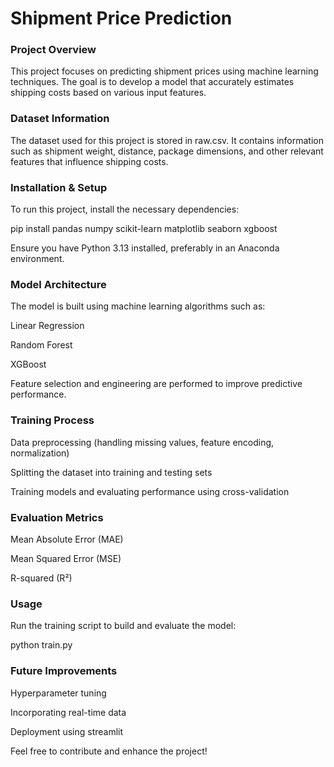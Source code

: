 # Shipment Price Prediction

### Project Overview

This project focuses on predicting shipment prices using machine learning techniques. The goal is to develop a model that accurately estimates shipping costs based on various input features.

###  Dataset Information

The dataset used for this project is stored in raw.csv. It contains information such as shipment weight, distance, package dimensions, and other relevant features that influence shipping costs.

### Installation & Setup

To run this project, install the necessary dependencies:

pip install pandas numpy scikit-learn matplotlib seaborn xgboost

Ensure you have Python 3.13 installed, preferably in an Anaconda environment.

### Model Architecture

The model is built using machine learning algorithms such as:

Linear Regression

Random Forest

XGBoost

Feature selection and engineering are performed to improve predictive performance.

### Training Process

Data preprocessing (handling missing values, feature encoding, normalization)

Splitting the dataset into training and testing sets

Training models and evaluating performance using cross-validation

### Evaluation Metrics

Mean Absolute Error (MAE)

Mean Squared Error (MSE)

R-squared (R²)

### Usage

Run the training script to build and evaluate the model:

python train.py

### Future Improvements

Hyperparameter tuning

Incorporating real-time data

Deployment using streamlit

Feel free to contribute and enhance the project!
